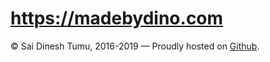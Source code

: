 # https://madebydino.com
© Sai Dinesh Tumu, 2016-2019 — Proudly hosted on <a href="https://pages.github.com/">Github</a>.
